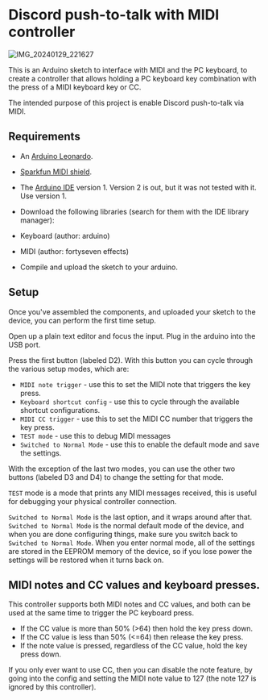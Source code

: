 # Discord push-to-talk with MIDI controller

![IMG_20240129_221627](https://github.com/EnigmaCurry/MIDI-push-to-talk/assets/43061/a358c485-a264-4ffa-8ecc-65c2c2520f8a)


This is an Arduino sketch to interface with MIDI and the PC keyboard,
to create a controller that allows holding a PC keyboard key
combination with the press of a MIDI keyboard key or CC.

The intended purpose of this project is enable Discord push-to-talk
via MIDI.

## Requirements

 * An [Arduino Leonardo](https://docs.arduino.cc/hardware/leonardo/).
 * [Sparkfun MIDI shield](https://www.sparkfun.com/products/12898).
 * The [Arduino IDE](https://www.arduino.cc/en/software/) version 1. Version 2 is out, but it was not tested with it. Use version 1. 
 * Download the following libraries (search for them with the IDE library manager):
 
  * Keyboard (author: arduino)
  * MIDI (author: fortyseven effects)
 * Compile and upload the sketch to your arduino.

## Setup

Once you've assembled the components, and uploaded your sketch to the
device, you can perform the first time setup.

Open up a plain text editor and focus the input. Plug in the arduino
into the USB port.

Press the first button (labeled D2). With this button you can cycle through the various setup modes, which are:

 * `MIDI note trigger` - use this to set the MIDI note that triggers
   the key press.
 * `Keyboard shortcut config` - use this to cycle through the
   available shortcut configurations.
 * `MIDI CC trigger` - use this to set the MIDI CC number that
   triggers the key press.
 * `TEST mode` - use this to debug MIDI messages
 * `Switched to Normal Mode` - use this to enable the default mode and
   save the settings.
 
With the exception of the last two modes, you can use the other two
buttons (labeled D3 and D4) to change the setting for that mode.

`TEST` mode is a mode that prints any MIDI messages received, this is
useful for debugging your physical controller connection.

`Switched to Normal Mode` is the last option, and it wraps around
after that. `Switched to Normal Mode` is the normal default mode of
the device, and when you are done configuring things, make sure you
switch back to `Switched to Normal Mode`. When you enter normal mode,
all of the settings are stored in the EEPROM memory of the device, so
if you lose power the settings will be restored when it turns back on.

## MIDI notes and CC values and keyboard presses.

This controller supports both MIDI notes and CC values, and both can
be used at the same time to trigger the PC keyboard press.

 * If the CC value is more than 50% (>64) then hold the key press down.
 * If the CC value is less than 50% (<=64) then release the key press.
 * If the note value is pressed, regardless of the CC value, hold the
   key press down.
   
If you only ever want to use CC, then you can disable the note
feature, by going into the config and setting the MIDI note value to
127 (the note 127 is ignored by this controller).

